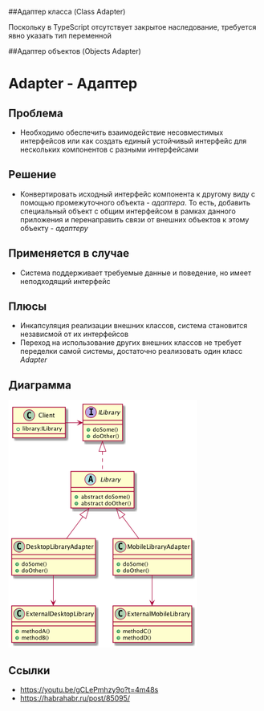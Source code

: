 ##Адаптер класса (Class Adapter)

Поскольку в TypeScript отсутствует закрытое наследование, 
требуется явно указать тип переменной

##Адаптер объектов (Objects Adapter)


# Adapter - Адаптер

## Проблема

* Необходимо обеспечить взаимодействие несовместимых интерфейсов или как создать единый
    устойчивый интерфейс для нескольких компонентов с разными интерфейсами
    
## Решение

* Конвертировать исходный интерфейс компонента к другому виду с помощью промежуточного
    объекта - _адаптера_. То есть, добавить специальный объект с общим интерфейсом в рамках
    данного приложения и перенаправить связи от внешних объектов к этому объекту - _адаптеру_
    
## Применяется в случае

* Система поддерживает требуемые данные и поведение, но имеет неподходящий интерфейс

## Плюсы

* Инкапсуляция реализации внешних классов, система становится независмой от их интерфейсов
* Переход на использование других внешних классов не требует переделки самой системы,
    достаточно реализовать один класс _Adapter_

## Диаграмма

![Adapter](uml.png)

## Ссылки

* https://youtu.be/gCLePmhzy9o?t=4m48s
* https://habrahabr.ru/post/85095/